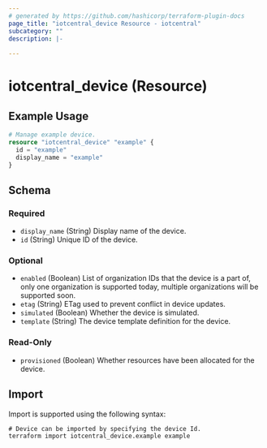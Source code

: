 ```yaml
---
# generated by https://github.com/hashicorp/terraform-plugin-docs
page_title: "iotcentral_device Resource - iotcentral"
subcategory: ""
description: |-
  
---
```


# iotcentral_device (Resource)



## Example Usage

```terraform
# Manage example device.
resource "iotcentral_device" "example" {
  id = "example"
  display_name = "example"
}
```

<!-- schema generated by tfplugindocs -->
## Schema

### Required

- `display_name` (String) Display name of the device.
- `id` (String) Unique ID of the device.

### Optional

- `enabled` (Boolean) List of organization IDs that the device is a part of, only one organization is supported today, multiple organizations will be supported soon.
- `etag` (String) ETag used to prevent conflict in device updates.
- `simulated` (Boolean) Whether the device is simulated.
- `template` (String) The device template definition for the device.

### Read-Only

- `provisioned` (Boolean) Whether resources have been allocated for the device.

## Import

Import is supported using the following syntax:

```shell
# Device can be imported by specifying the device Id.
terraform import iotcentral_device.example example
```
